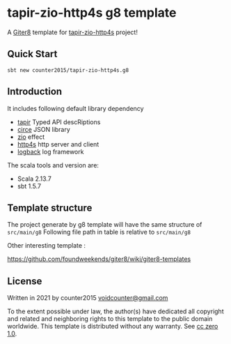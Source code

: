# tapir-zio-http4s g8 template

A [Giter8][g8] template for [tapir-zio-http4s](https://tapir.softwaremill.com/en/latest/server/zio-http4s.html) project!

## Quick Start
```
sbt new counter2015/tapir-zio-http4s.g8
```

## Introduction
It includes following default library dependency
- [tapir](https://tapir.softwaremill.com/) Typed API descRiptions
- [circe](https://circe.github.io/circe/) JSON library
- [zio](https://zio.dev) effect
- [http4s](https://http4s.org) http server and client
- [logback](http://logback.qos.ch/) log framework

The scala tools and version are:
- Scala 2.13.7
- sbt 1.5.7

## Template structure
The project generate by g8 template will have the same structure of `src/main/g8`
Following file path in table is relative to `src/main/g8`


Other interesting template :

https://github.com/foundweekends/giter8/wiki/giter8-templates



License
----------------
Written in 2021 by counter2015 <voidcounter@gmail.com>

To the extent possible under law, the author(s) have dedicated all copyright and related
and neighboring rights to this template to the public domain worldwide.
This template is distributed without any warranty. See [cc zero 1.0](http://creativecommons.org/publicdomain/zero/1.0/).

[g8]: http://www.foundweekends.org/giter8/
